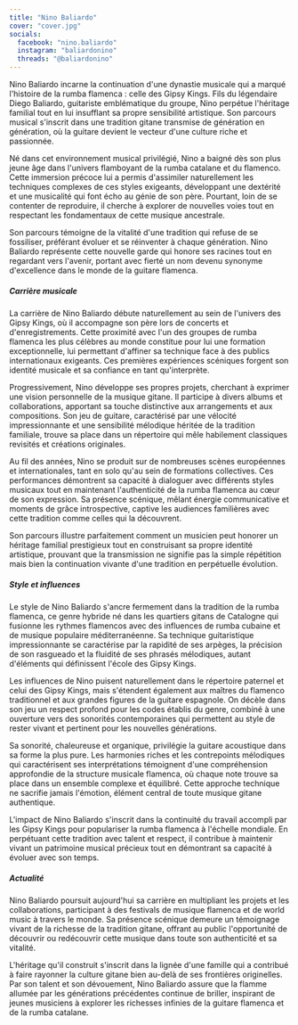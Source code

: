 ```yaml
---
title: "Nino Baliardo"
cover: "cover.jpg"
socials:
  facebook: "nino.baliardo"
  instagram: "baliardonino"
  threads: "@baliardonino"
---
```


Nino Baliardo incarne la continuation d'une dynastie musicale qui a marqué l'histoire de la rumba flamenca : celle des
Gipsy Kings. Fils du légendaire Diego Baliardo, guitariste emblématique du groupe, Nino perpétue l'héritage familial
tout en lui insufflant sa propre sensibilité artistique. Son parcours musical s'inscrit dans une tradition gitane
transmise de génération en génération, où la guitare devient le vecteur d'une culture riche et passionnée.

Né dans cet environnement musical privilégié, Nino a baigné dès son plus jeune âge dans l'univers flamboyant de la rumba
catalane et du flamenco. Cette immersion précoce lui a permis d'assimiler naturellement les techniques complexes de ces
styles exigeants, développant une dextérité et une musicalité qui font écho au génie de son père. Pourtant, loin de se
contenter de reproduire, il cherche à explorer de nouvelles voies tout en respectant les fondamentaux de cette musique
ancestrale.

Son parcours témoigne de la vitalité d'une tradition qui refuse de se fossiliser, préférant évoluer et se réinventer à
chaque génération. Nino Baliardo représente cette nouvelle garde qui honore ses racines tout en regardant vers l'avenir,
portant avec fierté un nom devenu synonyme d'excellence dans le monde de la guitare flamenca.

##### Carrière musicale

La carrière de Nino Baliardo débute naturellement au sein de l'univers des Gipsy Kings, où il accompagne son père lors
de concerts et d'enregistrements. Cette proximité avec l'un des groupes de rumba flamenca les plus célèbres au monde
constitue pour lui une formation exceptionnelle, lui permettant d'affiner sa technique face à des publics internationaux
exigeants. Ces premières expériences scéniques forgent son identité musicale et sa confiance en tant qu'interprète.

Progressivement, Nino développe ses propres projets, cherchant à exprimer une vision personnelle de la musique gitane.
Il participe à divers albums et collaborations, apportant sa touche distinctive aux arrangements et aux compositions.
Son jeu de guitare, caractérisé par une vélocité impressionnante et une sensibilité mélodique héritée de la tradition
familiale, trouve sa place dans un répertoire qui mêle habilement classiques revisités et créations originales.

Au fil des années, Nino se produit sur de nombreuses scènes européennes et internationales, tant en solo qu'au sein de
formations collectives. Ces performances démontrent sa capacité à dialoguer avec différents styles musicaux tout en
maintenant l'authenticité de la rumba flamenca au cœur de son expression. Sa présence scénique, mêlant énergie
communicative et moments de grâce introspective, captive les audiences familières avec cette tradition comme celles qui
la découvrent.

Son parcours illustre parfaitement comment un musicien peut honorer un héritage familial prestigieux tout en
construisant sa propre identité artistique, prouvant que la transmission ne signifie pas la simple répétition mais bien
la continuation vivante d'une tradition en perpétuelle évolution.

##### Style et influences

Le style de Nino Baliardo s'ancre fermement dans la tradition de la rumba flamenca, ce genre hybride né dans les
quartiers gitans de Catalogne qui fusionne les rythmes flamencos avec des influences de rumba cubaine et de musique
populaire méditerranéenne. Sa technique guitaristique impressionnante se caractérise par la rapidité de ses arpèges, la
précision de son rasgueado et la fluidité de ses phrasés mélodiques, autant d'éléments qui définissent l'école des Gipsy
Kings.

Les influences de Nino puisent naturellement dans le répertoire paternel et celui des Gipsy Kings, mais s'étendent
également aux maîtres du flamenco traditionnel et aux grandes figures de la guitare espagnole. On décèle dans son jeu un
respect profond pour les codes établis du genre, combiné à une ouverture vers des sonorités contemporaines qui
permettent au style de rester vivant et pertinent pour les nouvelles générations.

Sa sonorité, chaleureuse et organique, privilégie la guitare acoustique dans sa forme la plus pure. Les harmonies riches
et les contrepoints mélodiques qui caractérisent ses interprétations témoignent d'une compréhension approfondie de la
structure musicale flamenca, où chaque note trouve sa place dans un ensemble complexe et équilibré. Cette approche
technique ne sacrifie jamais l'émotion, élément central de toute musique gitane authentique.

L'impact de Nino Baliardo s'inscrit dans la continuité du travail accompli par les Gipsy Kings pour populariser la rumba
flamenca à l'échelle mondiale. En perpétuant cette tradition avec talent et respect, il contribue à maintenir vivant un
patrimoine musical précieux tout en démontrant sa capacité à évoluer avec son temps.

##### Actualité

Nino Baliardo poursuit aujourd'hui sa carrière en multipliant les projets et les collaborations, participant à des
festivals de musique flamenca et de world music à travers le monde. Sa présence scénique demeure un témoignage vivant de
la richesse de la tradition gitane, offrant au public l'opportunité de découvrir ou redécouvrir cette musique dans toute
son authenticité et sa vitalité.

L'héritage qu'il construit s'inscrit dans la lignée d'une famille qui a contribué à faire rayonner la culture gitane
bien au-delà de ses frontières originelles. Par son talent et son dévouement, Nino Baliardo assure que la flamme allumée
par les générations précédentes continue de briller, inspirant de jeunes musiciens à explorer les richesses infinies de
la guitare flamenca et de la rumba catalane.
